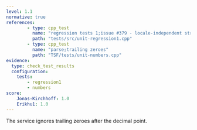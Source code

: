 ```yaml
---
level: 1.1
normative: true
references:
        - type: cpp_test
          name: "regression tests 1;issue #379 - locale-independent str-to-num"
          path: "tests/src/unit-regression1.cpp"
        - type: cpp_test
          name: "parse;trailing zeroes"
          path: "TSF/tests/unit-numbers.cpp"
evidence:
  type: check_test_results
  configuration:
    tests: 
        - regression1
        - numbers
score:
    Jonas-Kirchhoff: 1.0
    Erikhu1: 1.0
---
```


The service ignores trailing zeroes after the decimal point.